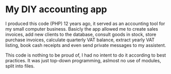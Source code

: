 # My DIY accounting app

I produced this code (PHP) 12 years ago, it served as an accounting tool for my small computer business. 
Basicly the app allowed me to create sales invoices, add new clients to the database, consult goods in stock, store purchase invoices, calculate quarterly VAT balance, extract yearly VAT listing, book cash receipts and even send private messages to my assistent.

This code is nothing to be proud of, I had no intent to do it according to best practices. It was just top-down programming, aslmost no use of modules, split into files.
